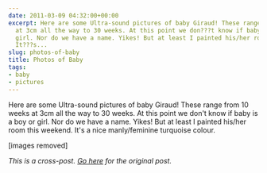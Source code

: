 ```yaml
---
date: 2011-03-09 04:32:00+00:00
excerpt: Here are some Ultra-sound pictures of baby Giraud! These range from 10 weeks
  at 3cm all the way to 30 weeks. At this point we don???t know if baby is a boy or
  girl. Nor do we have a name. Yikes! But at least I painted his/her room this weekend.
  It???s...
slug: photos-of-baby
title: Photos of Baby
tags:
- baby
- pictures
---
```


Here are some Ultra-sound pictures of baby Giraud! These range from 10 weeks at 3cm all the way to 30 weeks. At this point we don't know if baby is a boy or girl. Nor do we have a name. Yikes! But at least I painted his/her room this weekend. It's a nice manly/feminine turquoise colour.

[images removed]

*This is a cross-post. [Go here](https://aprivateword.wordpress.com/2011/03/09/photos-of-baby/) for the original post.*
